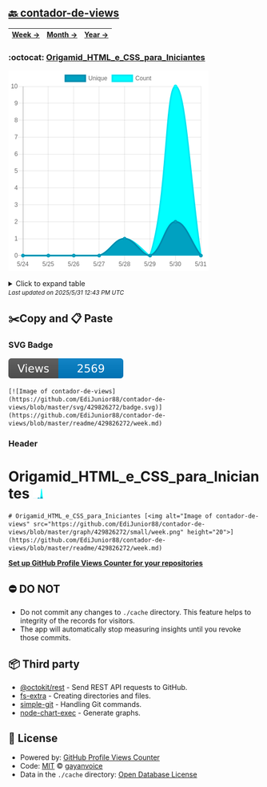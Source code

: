 ## [🔙 contador-de-views](https://github.com/EdiJunior88/contador-de-views)
| [**Week →**](https://github.com/EdiJunior88/contador-de-views/blob/master/readme/429826272/week.md) | [**Month →**](https://github.com/EdiJunior88/contador-de-views/blob/master/readme/429826272/month.md) | [**Year →**](https://github.com/EdiJunior88/contador-de-views/blob/master/readme/429826272/year.md) |
| ---- | ---- | ----- |
### :octocat: [Origamid_HTML_e_CSS_para_Iniciantes](https://github.com/EdiJunior88/Origamid_HTML_e_CSS_para_Iniciantes)
![Image of contador-de-views](https://github.com/EdiJunior88/contador-de-views/blob/master/graph/429826272/large/week.png)

<details>
	<summary>Click to expand table</summary>
	<h2>:calendar: Week Page Views Table</h2>
<table>
	<tr>
		<th>
			Last Updated
		</th>
		<th>
			Unique
		</th>
		<th>
			Count
		</th>
	</tr>
	<tr>
		<td>
			<code>2025/5/31</code>
		</td>
		<td>
			<code>0</code>
		</td>
		<td>
			<code>0</code>
		</td>
	</tr>
	<tr>
		<td>
			<code>2025/5/30</code>
		</td>
		<td>
			<code>2</code>
		</td>
		<td>
			<code>10</code>
		</td>
	</tr>
	<tr>
		<td>
			<code>2025/5/29</code>
		</td>
		<td>
			<code>0</code>
		</td>
		<td>
			<code>0</code>
		</td>
	</tr>
	<tr>
		<td>
			<code>2025/5/28</code>
		</td>
		<td>
			<code>1</code>
		</td>
		<td>
			<code>1</code>
		</td>
	</tr>
	<tr>
		<td>
			<code>2025/5/27</code>
		</td>
		<td>
			<code>0</code>
		</td>
		<td>
			<code>0</code>
		</td>
	</tr>
	<tr>
		<td>
			<code>2025/5/26</code>
		</td>
		<td>
			<code>0</code>
		</td>
		<td>
			<code>0</code>
		</td>
	</tr>
	<tr>
		<td>
			<code>2025/5/25</code>
		</td>
		<td>
			<code>0</code>
		</td>
		<td>
			<code>0</code>
		</td>
	</tr>
	<tr>
		<td>
			<code>2025/5/24</code>
		</td>
		<td>
			<code>0</code>
		</td>
		<td>
			<code>0</code>
		</td>
	</tr>
</table>

</details>
<small><i>Last updated on 2025/5/31 12:43 PM UTC</i></small>

## ✂️Copy and 📋 Paste
### SVG Badge
[![Image of contador-de-views](https://github.com/EdiJunior88/contador-de-views/blob/master/svg/429826272/badge.svg)](https://github.com/EdiJunior88/contador-de-views/blob/master/readme/429826272/week.md)
```readme
[![Image of contador-de-views](https://github.com/EdiJunior88/contador-de-views/blob/master/svg/429826272/badge.svg)](https://github.com/EdiJunior88/contador-de-views/blob/master/readme/429826272/week.md)
```
### Header
# Origamid_HTML_e_CSS_para_Iniciantes [<img alt="Image of contador-de-views" src="https://github.com/EdiJunior88/contador-de-views/blob/master/graph/429826272/small/week.png" height="20">](https://github.com/EdiJunior88/contador-de-views/blob/master/readme/429826272/week.md)
```readme
# Origamid_HTML_e_CSS_para_Iniciantes [<img alt="Image of contador-de-views" src="https://github.com/EdiJunior88/contador-de-views/blob/master/graph/429826272/small/week.png" height="20">](https://github.com/EdiJunior88/contador-de-views/blob/master/readme/429826272/week.md)
```
[**Set up GitHub Profile Views Counter for your repositories**](https://github.com/gayanvoice/github-profile-views-counter)
## ⛔ DO NOT
- Do not commit any changes to `./cache` directory. This feature helps to integrity of the records for visitors.
- The app will automatically stop measuring insights until you revoke those commits.
## 📦 Third party

- [@octokit/rest](https://www.npmjs.com/package/@octokit/rest) - Send REST API requests to GitHub.
- [fs-extra](https://www.npmjs.com/package/fs-extra) - Creating directories and files.
- [simple-git](https://www.npmjs.com/package/simple-git) - Handling Git commands.
- [node-chart-exec](https://www.npmjs.com/package/node-chart-exec) - Generate graphs.
## 📄 License
- Powered by: [GitHub Profile Views Counter](https://github.com/gayanvoice/github-profile-views-counter)
- Code: [MIT](./LICENSE) © [gayanvoice](https://github.com/gayanvoice/github-profile-views-counter)
- Data in the `./cache` directory: [Open Database License](https://opendatacommons.org/licenses/odbl/1-0/)